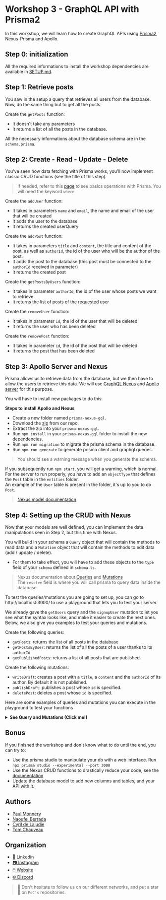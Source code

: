 # Workshop 3 - GraphQL API with Prisma2

In this workshop, we will learn how to create GraphQL APIs using [Prisma2](https://www.prisma.io/), Nexus-Prisma and Apollo.

## Step 0: initialization

All the required informations to install the workshop dependencies are available in [SETUP.md](./SETUP.md).

## Step 1: Retrieve posts

You saw in the setup a query that retrieves all users from the database. Now, do the same thing but to get all the posts.

Create the `getPosts` function:
- It doesn't take any parameters
- It returns a list of all the posts in the database.

All the necessary informations about the database schema are in the `schema.prisma`.

## Step 2: Create - Read - Update - Delete

You've seen how data fetching with Prisma works, you'll now implement classic CRUD functions (see the title of this step).

> If needed, refer to this [page](https://www.prisma.io/docs/getting-started/quickstart-typescript#write-data-into-the-database) to see basics operations with Prisma. You will need the keyword `where`.

Create the `addUser` function:
- It takes in parameters `name` and `email`, the name and email of the user that will be created
- It adds the user to the database
- It returns the created userQuery

Create the `addPost` function:
- It takes in parameters `title` and `content`, the title and content of the post, as well as `authorId`, the id of the user who will be the author of the post.
- It adds the post to the database (this post must be connected to the `authorId` received in parameter)
- It returns the created post

Create the `getPostsByUsers` function:
- It takes in parameter `authorId`, the id of the user whose posts we want to retrieve
- It returns the list of posts of the requested user

Create the `removeUser` function:
- It takes in parameter `id`, the id of the user that will be deleted
- It returns the user who has been deleted

Create the `removePost` function:
- It takes in  parameter `id`, the id of the post that will be deleted
- It returns the post that has been deleted

## Step 3: Apollo Server and Nexus

Prisma allows us to retrieve data from the database, but we then have to allow the users to retrieve this data. We will use [GraphQL Nexus](https://nexus.js.org/) and [Apollo server](https://www.apollographql.com/docs/apollo-server/) for this purpose.

You will have to install new packages to do this:

<strong>Steps to install Apollo and Nexus</strong>
- Create a new folder named `prisma-nexus-gql`.
- Download the [zip](./src/3.prisma.zip) from our repo.
- Extract the zip into your `prisma-nexus-gql`.
- Run `npm install` in your `prisma-nexus-gql` folder to install the new dependencies.
- Run `npm run migration` to migrate the prisma schema in the database.
- Run `npm run generate` to generate prisma client and graphql queries.

> You should see a warning message when you generate the schema.

If you subsequently run `npm start`, you will get a warning, which is normal. For the server to run properly, you have to add an `objectType` that defines the `Post` table in the `entities` folder.  
An example of the `User` table is present in the folder, it's up to you to do `Post`.

> [Nexus model documentation](https://nexusjs.org/docs/plugins/prisma/overview)

## Step 4: Setting up the CRUD with Nexus

Now that your models are well defined, you can implement the data manipulations seen in Step 2, but this time with Nexus.

You will build in your schema a `Query` object that will contain the methods to read data and a `Mutation` object that will contain the methods to edit data (add / update / delete).

- For them to take effect, you will have to add these objects to the `type` field of your `schema` defined in `schema.ts`.

> Nexus documentation about [Queries](https://nexusjs.org/docs/api/query-field) and [Mutations](https://nexusjs.org/docs/api/mutation-field)  
> The `resolve` field is where you will call prisma to query data inside the database

To test the queries/mutations you are going to set up, you can go to http://localhost:3000/ to use a playground that lets you to test your server.

We already gave the `getUsers` query and the `signupUser` mutation to let you see what the syntax looks like, and make it easier to create the next ones.  
Below, we also give you examples to test your queries and mutations.

Create the following queries:
- `getPosts`: returns the list of all posts in the database
- `getPostsByUser`: returns the list of all the posts of a user thanks to its `authorId`.
- `getPublishedPosts`: returns a list of all posts that are published.

Create the following mutations:
- `writeDraft`: creates a post with a `title`, a `content` and the `authorId` of its author. By default it is not published.
- `publishDraft`: publishes a post whose `id` is specified.
- `deletePost`: deletes a post whose `id` is specified.

Here are some examples of queries and mutations you can execute in the playground to test your functions
<Details><Summary><strong>See Query and Mutations (Click me!)</strong></Summary>

## Query

### getUsers

```graphql
query {
  getUsers {
    id
    name
    email
    posts {
      id
      title
    }
  }
}
```

### getPosts

```graphql
query {
  getPosts {
    id
    title
    content
    published
    author {
      id
      name
      email
    }
  }
}
```

### getPostsByUser

```graphql
query {
  getPostsByUser(authorId: __AUTHOR_ID__) {
    id
    title
    content
  }
}
```
> Note: you must replace **__AUTHOR_ID__** with the current id of an author.

### getPublishedPosts

```graphql
query {
  getPublishedPosts {
    id
    title
    content
    published
    author {
      id
      name
      email
    }
  }
}
```
> NOTE: you will get an empty array if you have not called the mutation to publish a post yet.

## Mutations

### signupUser

```graphql
mutation {
  signupUser(
    name: "Paul"
    email: "paul@prisma.io"
  ) {
    id
  }
}
```

### writeDraft

```graphql
mutation {
  writeDraft(
    title: "Join the Prisma Slack"
    content: "https://slack.prisma.io"
    authorId: "__AUTHOR_ID__"
  ) {
    id
    published
  }
}
```

### publishDraft

```graphql
mutation {
  publishDraft(id: __POST_ID__) {
    id
    published
  }
}
```

### deletePost

```graphql
mutation {
  deletePost(id: __POST_ID__) {
    id
    title
  }
}
```

</Details>

## Bonus

If you finished the workshop and don't know what to do until the end, you can try to:
- Use the prisma studio to manipulate your db with a web interface. Run `npx prisma studio --experimental --port 3000`
- Use the Nexus CRUD functions to drastically reduce your code, see the [documentation](https://nexusjs.org/docs/plugins/prisma/overview#example)
- Update the database model to add new columns and tables, and your API with it.

## Authors
- [Paul Monnery](https://github.com/PaulMonnery/)
- [Naoufel Berrada](https://github.com/nowlow/)
- [Cyril de Lajudie](https://github.com/Axoloot/)
- [Tom Chauveau](https://github.com/TomChv/)

## Organization

- [📒 Linkedin](https://www.linkedin.com/company/pocinnovation/mycompany/)
- [📷 Instagram](https://www.instagram.com/pocinnovation/)
- [🖱️ Website](https://www.poc-innovation.fr/)
- [🌐 Discord](https://discord.gg/Yqq2ADGDS7)

> :rocket: Don't hesitate to follow us on our different networks, and put a star 🌟 on `PoC's` repositories.
